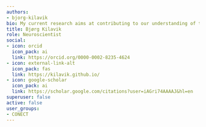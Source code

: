 ```yaml
---
authors:
- bjorg-kilavik
bio: My current research aims at contributing to our understanding of the neuronal dynamics underlying visuomotor integration and spatio-temporal attention in cortical networks.
title: Bjørg Kilavik
role: Neuroscientist
social:
- icon: orcid
  icon_pack: ai
  link: https://orcid.org/0000-0002-8235-4624
- icon: external-link-alt
  icon_pack: fas
  link: https://kilavik.github.io/
- icon: google-scholar
  icon_pack: ai
  link: https://scholar.google.com/citations?user=iAGri74AAAAJ&hl=en
superuser: false
active: false
user_groups:
- CONECT
---
```




